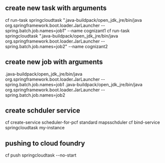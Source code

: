 create new task with arguments 
---------------------------------
cf run-task springcloudtask ".java-buildpack/open_jdk_jre/bin/java org.springframework.boot.loader.JarLauncher --spring.batch.job.names=job1" --name cognizant1
cf run-task springcloudtask ".java-buildpack/open_jdk_jre/bin/java org.springframework.boot.loader.JarLauncher --spring.batch.job.names=job2" --name cognizant2

create new job with arguments
--------------------------------
.java-buildpack/open_jdk_jre/bin/java org.springframework.boot.loader.JarLauncher --spring.batch.job.names=job1
.java-buildpack/open_jdk_jre/bin/java org.springframework.boot.loader.JarLauncher --spring.batch.job.names=job2


create schduler service 
--------------------------

cf create-service scheduler-for-pcf standard mapsschduler
cf bind-service springcloudtask my-instance

pushing to cloud foundry
--------------------------
cf push springcloudtask --no-start




